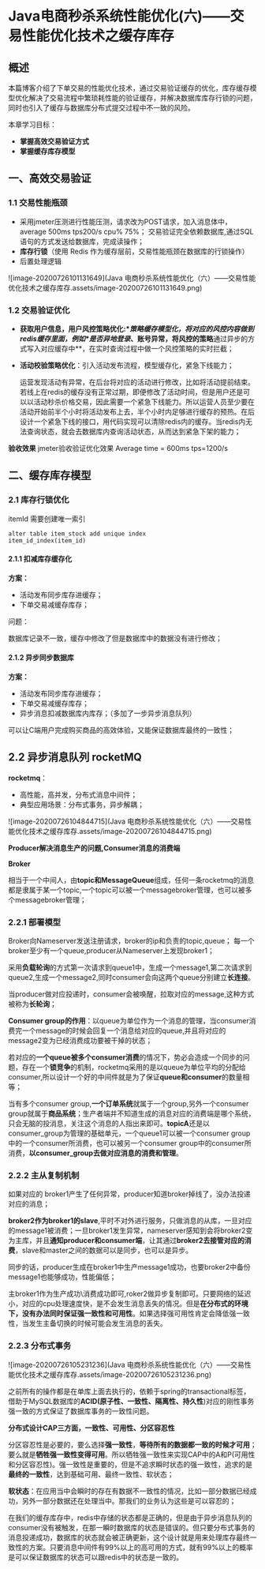 # Java电商秒杀系统性能优化(六)——交易性能优化技术之缓存库存

## 概述

本篇博客介绍了下单交易的性能优化技术，通过交易验证缓存的优化，库存缓存模型优化解决了交易流程中繁琐耗性能的验证缓存，并解决数据库库存行锁的问题，同时也引入了缓存与数据库分布式提交过程中不一致的风险。

本章学习目标：

* **掌握高效交易验证方式**
* **掌握缓存库存模型**

## 一、高效交易验证

### 1.1 交易性能瓶颈

* 采用jmeter压测进行性能压测，请求改为POST请求，加入消息体中，average 500ms  tps200/s cpu% 75%；
   交易验证完全依赖数据库,通过SQL语句的方式发送给数据库，完成读操作；
* **库存行锁**（使用 Redis 作为缓存层前，交易性能瓶颈在数据库的行锁操作）
* 后置处理逻辑

![image-20200726101131649](Java 电商秒杀系统性能优化（六）——交易性能优化技术之缓存库存.assets/image-20200726101131649.png)

### 1.2 交易验证优化

* **获取用户信息，用户风控策略优化:\**策略缓存模型化，将对应的风控内容做到redis缓存里面，例如\**是否异地登录**、**账号异常**，将风控的策略**通过异步的方式写入对应缓存中**，在实时查询过程中做一个风控策略的实时拦截；

* **活动校验策略优化**：引入活动发布流程，模型缓存化，紧急下线能力；

  运营发现活动有异常，在后台将对应的活动进行修改，比如将活动提前结束。若线上在redis的缓存没有正常过期，即便修改了活动时间，但是用户还是可以以活动秒杀价格交易，因此需要一个紧急下线能力。所以运营人员至少要在活动开始前半个小时将活动发布上去，半个小时内足够进行缓存的预热。在后设计一个紧急下线的接口，用代码实现可以清除redis内的缓存。当redis内无法查询状态，就会去数据库内查询活动状态，从而达到紧急下架的能力；
  

**验收效果**
 jmeter验收验证优化效果
 Average time = 600ms   tps=1200/s

## 二、缓存库存模型

### 2.1 库存行锁优化

itemId 需要创建唯一索引

```mysql
alter table item_stock add unique index
item_id_index(item_id)
```

#### 2.1.1 扣减库存缓存化

**方案：**

* 活动发布同步库存进缓存；
* 下单交易减缓存库存；

问题：

数据库记录不一致，缓存中修改了但是数据库中的数据没有进行修改；

#### 2.1.2 异步同步数据库

**方案：**

* 活动发布同步库存进缓存；
* 下单交易减缓存库存；
* 异步消息扣减数据库内库存；（多加了一步异步消息队列）

可以让C端用户完成购买商品的高效体验，又能保证数据库最终的一致性；

## 2.2 异步消息队列 rocketMQ

**rocketmq**：

* 高性能，高并发，分布式消息中间件；
* 典型应用场景：分布式事务，异步解耦；

![image-20200726104844715](Java 电商秒杀系统性能优化（六）——交易性能优化技术之缓存库存.assets/image-20200726104844715.png)

**Producer解决消息生产的问题,Consumer消息的消费端**

**Broker**

相当于一个中间人，由**topic和MessageQueue**组成，任何一条rocketmq的消息都是隶属于某一个topic,一个topic可以被一个messagebroker管理，也可以被多个messagebroker管理；

### 2.2.1 部署模型

Broker向Nameserver发送注册请求，broker的ip和负责的topic,queue；
 每一个broker至少有一个queue,producer从Nameserver上发现broker1；

采用**负载轮询**的方式第一次请求到queue1中，生成一个message1,第二次请求到queue2,生成一个message2,同时consumer会向这两个queue分别建立**长连接**。

当producer做对应投递时，consumer会被唤醒，拉取对应的message,这种方式被称为**长轮询**；

**Consumer group的作用**：以queue为单位作为一个消息的管理，当consumer消费完一个message的时候会回复一个消息给对应的queue,并且将对应的message2变为已经消费成功要被干掉的状态；

若对应的**一个queue被多个consumer消费**的情况下，势必会造成一个同步的问题，存在一个**锁竞争**的机制，rocketmq采用的是以queue为单位平均的分配给consumer,所以设计一个好的中间件就是为了保证**queue和consumer**的数量相等；

当有多个consumer group,**一个订单系统**就属于一个group,另外一个consumer group就属于**商品系统**；生产者端并不知道生成的消息对应的消费端是哪个系统，只会无脑的投消息，关注这个消息的人指出来即可。**topicA**还是以consumer_group为管理的基础单元，一个queue1可以被一个consumer group中的一个consumer所消费，也可以被另一个consumer group中的consumer所消费，**以consumer_group去做对应消息的消费和管理**。

### 2.2.2 主从复制机制

如果对应的 broker1产生了任何异常，producer知道broker掉线了，没办法投递对应的消息；

**broker2作为broker1的slave**,平时不对外进行服务，只做消息的从库，一旦对应的message1被消费；一旦broker1发生异常，nameserver感知到会将broker2变为主库，并且**通知producer和consumer端**，让其通过**broker2去接管对应的消费**，slave和master之间的数据可以是同步，也可以是异步。

同步的话，producer生成在broker1中生产message1成功，也要broker2中备份message1也能够成功，性能偏低；

主broker1作为生产成功\消费成功即可,roker2做异步复制即可。只要网络的延迟小，对应的cpu处理速度快，是不会发生消息丢失的情况。但是**在分布式的环境下，没有办法同时保证强一致性和可用性**。如果选择强可用性肯定会降低强一致性，当发生主备切换的时候可能会发生消息的丢失。

### 2.2.3 分布式事务

![image-20200726105231236](Java 电商秒杀系统性能优化（六）——交易性能优化技术之缓存库存.assets/image-20200726105231236.png)

之前所有的操作都是在单库上面去执行的，依赖于spring的transactional标签，借助于MySQL数据库的**ACID(原子性、一致性、隔离性、持久性**)对应的刚性事务强一致的方式保证了数据库事务的一致性问题。

**分布式设计CAP三方面，一致性、可用性、分区容忍性**

分区容忍性是必要的，要么选择**强一致性**，**等待所有的数据都一致的时候才可用**；要么就是**牺牲强一致性变得可用**。所以牺牲强一致性来实现CAP中的A和P(可用性和分区容忍性)。强一致性是重要的，但是不追求瞬时状态的强一致性，追求的是**最终的一致性**，达到基础可用、最终一致性、软状态；

**软状态**：在应用当中会瞬时的存在有数据不一致性的情况，比如一部分数据已经成功，另外一部分数据还在处理当中。那我们的业务认为这些是可以容忍的；

在我们的缓存库存中，redis中存储的状态都是正确的，但是由于异步消息队列的consumer没有被触发，在那一瞬时数据库的状态是错误的。但只要分布式事务的消息投递成功，数据库的状态就会被正确更新，这个设计就是用来处理库存最终一致性的方案。只要消息中间件有99%以上的高可用的方式，就有99%以上的概率是可以保证数据库的状态可以跟redis中的状态是一致的。

